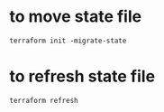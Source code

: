 # to move state file
```
terraform init -migrate-state
```

# to refresh state file
```
terraform refresh
```
